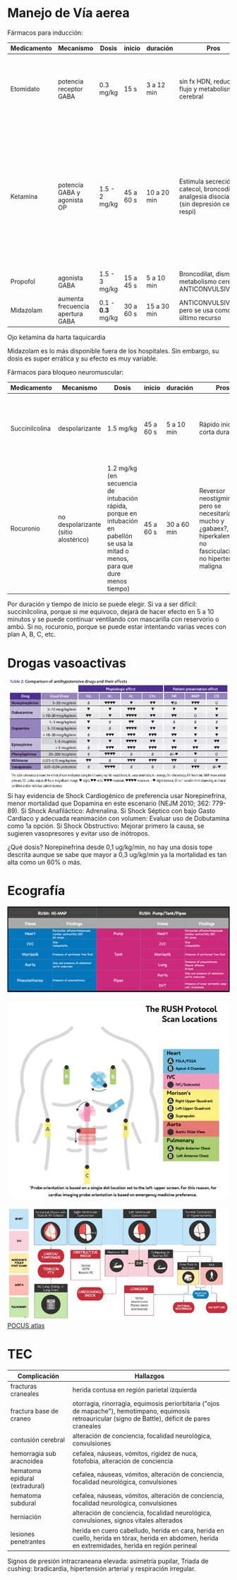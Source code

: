 # Manejo de Vía aerea

Fármacos para inducción:

| Medicamento | Mecanismo | Dosis | inicio | duración | Pros | Contras |
| ----------- | - | ---- | --------------- | --- | ---- | ------- |
| Etomidato | potencia receptor GABA |0.3 mg/kg | 15 s | 3 a 12 min | sin fx HDN, reduce flujo y metabolismo cerebral | inhibe la síntesis de cortisol, no usar en sepsis ni px con insuf renal relativa (puede necesitar dosis inicial de GC). Neuroexitabilidad |
| Ketamina | potencia GABA y agonista OP | 1.5 - 2 mg/kg | 45 a 60 s | 10 a 20 min | Estimula secreción catecol, broncodilat, analgesia disociativa (sin depresión centro respi) | Por más catecolaminas, no utilizar en alteración cardio porque aumenta consumo de O2, terrores al despertar, alucinaciones, hipertensión y taquicardia (por aumento de catecolaminas, si ya están agotadas por sepsis u otros, da hipoT y bradicard), ↑ secreciones |
| Propofol | agonista GABA | 1.5 - 3 mg/kg | 15 a 45 s | 5 a 10 min | Broncodilat, dismuye metabolismo cerebral, ANTICONVULSIVANTE | ↓ presión arterial (hasta 10 mmHg de PAM) |
| Midazolam | aumenta frecuencia apertura GABA | 0.1 - **0.3** mg/kg | 30 a 60 s | 15 a 30 min | ANTICONVULSIVANTE, pero se usa como último recurso | Hipotensión |

Ojo ketamina da harta taquicardia

Midazolam es lo más disponible fuera de los hospitales. Sin embargo, su dosis es super errática y su efecto es muy variable. 

Fármacos para bloqueo neuromuscular:

| Medicamento | Mecanismo | Dosis | inicio | duración | Pros | Contras |
| ----------- | - | ---- | --------------- | --- | ---- | ------- |
| Succinilcolina | despolarizante | 1.5 mg/kg | 45 a 60 s | 5 a 10 min | Rápido inicio y corta duración | Sin reversor, Hiperkalemia, rabdomiolisis, fasciculaciones, hipertermia maligna, bradicardia (por estimulación muscarínica |
| Rocuronio | no despolarizante (sitio alostérico) | 1.2 mg/kg (en secuencia de intubación rápida, porque en intubación en pabellón se usa la mitad o menos, para que dure menos tiempo) | 45 a 60 s | 30 a 60 min | Reversor neostigmina pero se necesitaría mucho y ¿gabaex?, No hiperkalemia, no fasciculaciones, no hipertermia maligna |  |

Por duración y tiempo de inicio se puede elegir. Si va a ser difícil: succinilcolina, porque si me equivoco, dejará de hacer efecto en 5 a 10 minutos y se puede continuar ventilando con mascarilla con reservorio o ambú. Si no, rocuronio, porque se puede estar intentando varias veces con plan A, B, C, etc. 

# Drogas vasoactivas

![drogas vasoactivas dosis](image-3.png)
Si hay evidencia de Shock Cardiogénico de preferencia usar Norepinefrina, menor mortalidad que Dopamina en este escenario (NEJM 2010; 362: 779-89).
Si Shock Anafiláctico: Adrenalina.
Si Shock Séptico con bajo Gasto Cardiaco y adecuada reanimación con volumen: Evaluar uso de Dobutamina como 1a opción.
Si Shock Obstructivo: Mejorar primero la causa, se sugieren vasopresores y evitar uso de inótropos.

¿Qué dosis? Norepinefrina desde 0,1 ug/kg/min, no hay una dosis tope descrita aunque se sabe que mayor a 0,3 ug/kg/min ya la mortalidad es tan alta como un 60% o más.

# Ecografía

![Rush protocol](image.png)

![Rush scheme](image-1.png)

![Rush algorithmic aproach](image-2.png)
[POCUS atlas](https://www.thepocusatlas.com/shock)

# TEC 
| Complicación | Hallazgos |
| --- | --- |
| fracturas craneales | herida contusa en región parietal izquierda |
| fractura base de craneo | otorragia, rinorragia, equimosis periorbitaria ("ojos de mapache"), hemotimpano, equimosis retroauricular (signo de Battle), déficit de pares craneales|
| contusión cerebral | alteración de conciencia, focalidad neurológica, convulsiones |
| hemorragia sub aracnoidea | cefalea, náuseas, vómitos, rigidez de nuca, fotofobia, alteración de conciencia |
| hematoma epidural (extradural) | cefalea, náuseas, vómitos, alteración de conciencia, focalidad neurológica, convulsiones |
| hematoma subdural | cefalea, náuseas, vómitos, alteración de conciencia, focalidad neurológica, convulsiones |
| herniación | alteración de conciencia, focalidad neurológica, convulsiones, signos vitales alterados |
| lesiones penetrantes | herida en cuero cabelludo, herida en cara, herida en cuello, herida en tórax, herida en abdomen, herida en extremidades, herida en región perineal |


Signos de presión intracraneana elevada: asimetría pupilar, 
Triada de cushing: bradicardia, hipertensión arterial y respiración irregular. 
